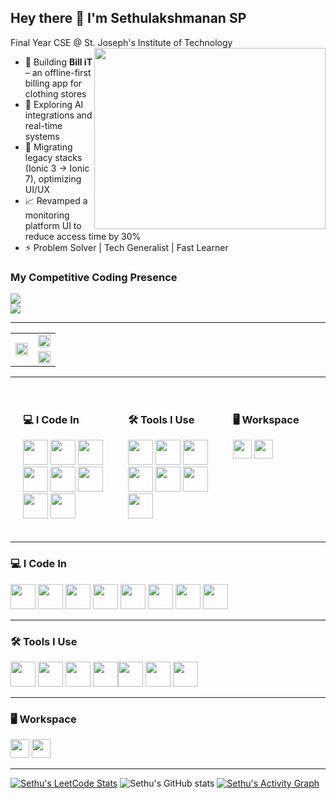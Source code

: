 ## Hey there 👋 I'm Sethulakshmanan SP

Final Year CSE @ St. Joseph's Institute of Technology  
<img align="right" width="370" height="290" src="https://i.pinimg.com/originals/47/f0/34/47f0342cec72b800463bf003eac1257e.gif">


- 🔧 Building **Bill iT** – an offline-first billing app for clothing stores  
- 🧠 Exploring AI integrations and real-time systems  
- 🧰 Migrating legacy stacks (Ionic 3 → Ionic 7), optimizing UI/UX  
- 📈 Revamped a monitoring platform UI to reduce access time by 30%  
- ⚡ Problem Solver | Tech Generalist | Fast Learner

### My Competitive Coding Presence  
[<img src="https://img.shields.io/badge/LeetCode-FFA116?style=for-the-badge&logo=leetcode&logoColor=white" />](https://leetcode.com/u/SETHULAKSHMANAN_SP/)  
[<img src="https://img.shields.io/badge/GeeksforGeeks-1F8A70?style=for-the-badge&logo=geeksforgeeks&logoColor=white" />](https://www.geeksforgeeks.org/user/sethubewgq/)

---

<table>
  <tr>
    <td rowspan="2" width="50%">
      <a href="https://leetcode.com/u/SETHULAKSHMANAN_SP/">
        <img src="https://leetcard.jacoblin.cool/SETHULAKSHMANAN_SP?ext=contest&theme=dark" width="100%"/>
      </a>
    </td>
    <td width="50%">
      <img src="https://github-readme-stats.vercel.app/api?username=sethubolt7&theme=dark&show_icons=true&hide=contribs,issues" width="100%"/>
    </td>
  </tr>
  <tr>
    <td>
      <a href="https://github.com/ashutosh00710/github-readme-activity-graph">
        <img src="https://github-readme-activity-graph.vercel.app/graph?username=sethubolt7&bg_color=000000&color=00ffb3&line=00ffc3&point=ffffff&area=true&hide_border=true" width="100%"/>
      </a>
    </td>
  </tr>
</table>

---

<div style="display: flex; width: 100%; justify-content: space-between; padding: 10px;">
  <!-- I Code In Section -->
  <div style="flex: 1; padding: 10px;">
    <h3>💻 I Code In</h3>
    <img height="40" src="https://img.icons8.com/color/48/000000/python.png"/>
    <img height="40" src="https://img.icons8.com/color/48/000000/javascript.png"/>
    <img height="40" src="https://img.icons8.com/color/48/000000/typescript.png"/>
    <img height="40" src="https://img.icons8.com/color/48/000000/angularjs.png"/>
    <img height="40" src="https://img.icons8.com/color/48/ionic.png"/>
    <img height="40" src="https://img.icons8.com/color/48/html-5.png"/>
    <img height="40" src="https://img.icons8.com/color/48/css3.png"/>
    <img height="40" src="https://img.icons8.com/color/48/000000/postgreesql.png"/>
  </div>

  <!-- Tools I Use Section -->
  <div style="flex: 1; padding: 10px;">
    <h3>🛠️ Tools I Use</h3>
    <img height="40" src="https://img.icons8.com/color/48/000000/visual-studio-code-2019.png"/>
    <img height="40" src="https://img.icons8.com/color/48/000000/git.png"/>
    <img height="40" src="https://img.icons8.com/color/48/figma--v1.png"/>
    <img height="40" src="https://img.icons8.com/fluency/48/android-studio--v3.png"/>
    <img height="40" src="https://img.icons8.com/color/48/firebase.png"/>
    <img height="40" src="https://img.icons8.com/color/48/linux.png"/>
    <img height="40" src="https://img.icons8.com/color/48/github.png"/>
  </div>

  <!-- Workspace Section -->
  <div style="flex: 1; padding: 10px;">
    <h3>🖥️ Workspace</h3>
    <img height="30" src="https://img.shields.io/badge/Windows%2011-0078D6?style=for-the-badge&logo=windows&logoColor=white"/>
    <img height="30" src="https://img.shields.io/badge/Intel-i5_11thGen-blue?style=for-the-badge&logo=intel&logoColor=white"/>
  </div>
</div>


---

### 💻 I Code In  
<img height="40" src="https://img.icons8.com/color/48/000000/python.png"/> <img height="40" src="https://img.icons8.com/color/48/000000/javascript.png"/> <img height="40" src="https://img.icons8.com/color/48/000000/typescript.png"/> <img height="40" src="https://img.icons8.com/color/48/000000/angularjs.png"/>  <img height="40" src="https://img.icons8.com/color/48/ionic.png"/> <img height="40" src="https://img.icons8.com/color/48/html-5.png"/> <img height="40" src="https://img.icons8.com/color/48/css3.png"/> <img height="40" src="https://img.icons8.com/color/48/000000/postgreesql.png"/> 

---

### 🛠️ Tools I Use  
<img height="40" src="https://img.icons8.com/color/48/000000/visual-studio-code-2019.png"/> <img height="40" src="https://img.icons8.com/color/48/000000/git.png"/> <img height="40" src="https://img.icons8.com/color/48/figma--v1.png"/> <img height="40" src="https://img.icons8.com/fluency/48/android-studio--v3.png"/><img height="40" src="https://img.icons8.com/color/48/firebase.png"/> <img height="40" src="https://img.icons8.com/color/48/linux.png"/> <img height="40" src="https://img.icons8.com/color/48/github.png"/>

---

### 🖥️ Workspace  
<img height="30" src="https://img.shields.io/badge/Windows%2011-0078D6?style=for-the-badge&logo=windows&logoColor=white"/>  <img height="30" src="https://img.shields.io/badge/Intel-i5_11thGen-blue?style=for-the-badge&logo=intel&logoColor=white"/>  

---

[![Sethu's LeetCode Stats](https://leetcard.jacoblin.cool/SETHULAKSHMANAN_SP?ext=contest&theme=dark)](https://leetcode.com/u/SETHULAKSHMANAN_SP/) ![Sethu's GitHub stats](https://github-readme-stats.vercel.app/api?username=sethubolt7&theme=dark&show_icons=true&hide=contribs,issues) [![Sethu's Activity Graph](https://github-readme-activity-graph.vercel.app/graph?username=sethubolt7&bg_color=000000&color=00ffb3&line=00ffc3&point=ffffff&area=true&hide_border=true)](https://github.com/ashutosh00710/github-readme-activity-graph)

